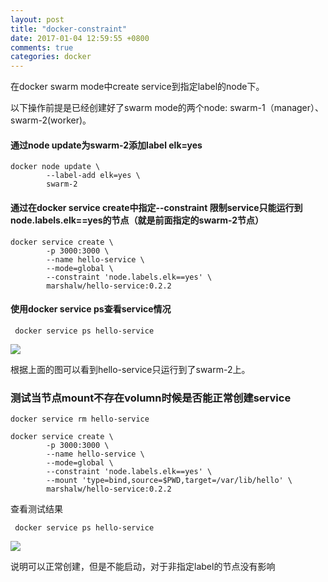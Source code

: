 ```yaml
---
layout: post
title: "docker-constraint"
date: 2017-01-04 12:59:55 +0800
comments: true
categories: docker
---
```

在docker swarm mode中create service到指定label的node下。

以下操作前提是已经创建好了swarm mode的两个node: swarm-1（manager）、swarm-2(worker)。

<!--more-->

#### 通过node update为swarm-2添加label elk=yes

```
docker node update \
        --label-add elk=yes \
        swarm-2
```

#### 通过在docker service create中指定--constraint 限制service只能运行到node.labels.elk==yes的节点（就是前面指定的swarm-2节点）

```
docker service create \
		-p 3000:3000 \
		--name hello-service \
		--mode=global \
		--constraint 'node.labels.elk==yes' \
		marshalw/hello-service:0.2.2
```

#### 使用docker service ps查看service情况

```
 docker service ps hello-service
```

![](http://www.pffair.com/images/58.png)

根据上面的图可以看到hello-service只运行到了swarm-2上。


### 测试当节点mount不存在volumn时候是否能正常创建service

```
docker service rm hello-service

docker service create \
		-p 3000:3000 \
		--name hello-service \
		--mode=global \
		--constraint 'node.labels.elk==yes' \
		--mount 'type=bind,source=$PWD,target=/var/lib/hello' \
		marshalw/hello-service:0.2.2
```
查看测试结果

```
 docker service ps hello-service
```

![](http://www.pffair.com/images/59.png)

说明可以正常创建，但是不能启动，对于非指定label的节点没有影响